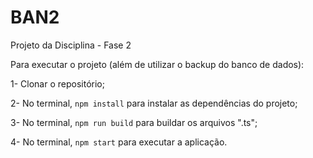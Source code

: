 # BAN2
Projeto da Disciplina - Fase 2


Para executar o projeto (além de utilizar o backup do banco de dados):

1- Clonar o repositório;

2- No terminal, `npm install` para instalar as dependências do projeto;

3- No terminal, `npm run build` para buildar os arquivos ".ts";

4- No terminal, `npm start` para executar a aplicação.

